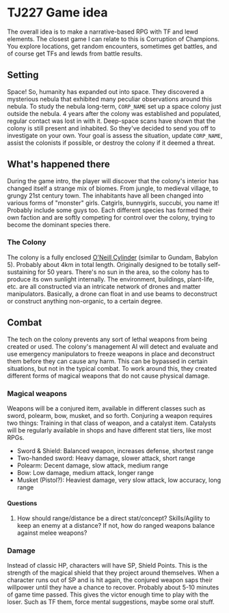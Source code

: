 # TJ227 Game idea

The overall idea is to make a narrative-based RPG with TF and lewd elements. The closest game I can relate to this is Corruption of Champions. You explore locations, get random encounters, sometimes get battles, and of course get TFs and lewds from battle results.

## Setting

Space! So, humanity has expanded out into space. They discovered a mysterious nebula that exhibited many peculiar observations around this nebula. To study the nebula long-term, `CORP_NAME` set up a space colony just outside the nebula. 4 years after the colony was established and populated, regular contact was lost in with it. Deep-space scans have shown that the colony is still present and inhabited. So they've decided to send you off to investigate on your own. Your goal is assess the situation, update `CORP_NAME`, assist the colonists if possible, or destroy the colony if it deemed a threat.

## What's happened there

During the game intro, the player will discover that the colony's interior has changed itself a strange mix of biomes. From jungle, to medieval village, to grungy 21st century town. The inhabitants have all been changed into various forms of "monster" girls. Catgirls, bunnygirls, succubi, you name it! Probably include some guys too. Each different species has formed their own faction and are softly competing for control over the colony, trying to become the dominant species there.

### The Colony

The colony is a fully enclosed [O'Neill Cylinder](https://en.wikipedia.org/wiki/O%27Neill_cylinder) (similar to Gundam, Babylon 5). Probably about 4km in total length. Originally designed to be totally self-sustaining for 50 years. There's no sun in the area, so the colony has to produce its own sunlight internally. The environment, buildings, plant-life, etc. are all constructed via an intricate network of drones and matter manipulators. Basically, a drone can float in and use beams to deconstruct or construct anything non-organic, to a certain degree.

## Combat

The tech on the colony prevents any sort of lethal weapons from being created or used. The colony's management AI will detect and evaluate and use emergency manipulators to freeze weapons in place and deconstruct them before they can cause any harm. This can be bypassed in certain situations, but not in the typical combat.
To work around this, they created different forms of magical weapons that do not cause physical damage.

### Magical weapons

Weapons will be a conjured item, available in different classes such as sword, polearm, bow, musket, and so forth. Conjuring a weapon requires two things: Training in that class of weapon, and a catalyst item. Catalysts will be regularly available in shops and have different stat tiers, like most RPGs.

- Sword & Shield: Balanced weapon, increases defense, shortest range
- Two-handed sword: Heavy damage, slower attack, short range
- Polearm: Decent damage, slow attack, medium range
- Bow: Low damage, medium attack, longer range
- Musket (Pistol?): Heaviest damage, very slow attack, low accuracy, long range

#### Questions

1. How should range/distance be a direct stat/concept? Skills/Agility to keep an enemy at a distance? If not, how do ranged weapons balance against melee weapons?

### Damage

Instead of classic HP, characters will have SP, Shield Points. This is the strength of the magical shield that they project around themselves. When a character runs out of SP and is hit again, the conjured weapon saps their willpower until they have a chance to recover. Probably about 5-10 minutes of game time passed. This gives the victor enough time to play with the loser. Such as TF them, force mental suggestions, maybe some oral stuff.
